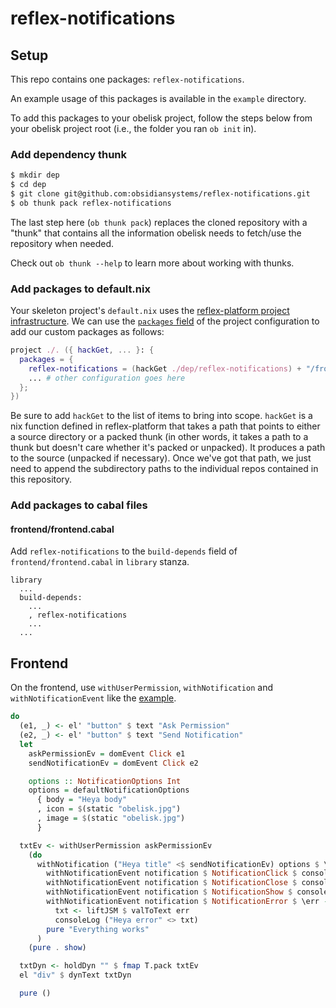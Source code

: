 # reflex-notifications

## Setup
This repo contains one packages: `reflex-notifications`.

An example usage of this packages is available in the `example` directory.

To add this packages to your obelisk project, follow the steps below from your obelisk project root (i.e., the folder you ran `ob init` in).

### Add dependency thunk
```bash
$ mkdir dep
$ cd dep
$ git clone git@github.com:obsidiansystems/reflex-notifications.git
$ ob thunk pack reflex-notifications
```

The last step here (`ob thunk pack`) replaces the cloned repository with a "thunk" that contains all the information obelisk needs to fetch/use the repository when needed.

Check out `ob thunk --help` to learn more about working with thunks.

### Add packages to default.nix

Your skeleton project's `default.nix` uses the [reflex-platform project infrastructure](https://github.com/reflex-frp/reflex-platform/blob/develop/project/default.nix). We can use the [`packages` field](https://github.com/reflex-frp/reflex-platform/blob/develop/project/default.nix#L53-L58) of the project configuration to add our custom packages as follows:

```nix
project ./. ({ hackGet, ... }: {
  packages = {
    reflex-notifications = (hackGet ./dep/reflex-notifications) + "/frontend";
    ... # other configuration goes here
  };
})
```

Be sure to add `hackGet` to the list of items to bring into scope. `hackGet` is a nix function defined in reflex-platform that takes a path that points to either a source directory or a packed thunk (in other words, it takes a path to a thunk but doesn't care whether it's packed or unpacked). It produces a path to the source (unpacked if necessary). Once we've got that path, we just need to append the subdirectory paths to the individual repos contained in this repository.

### Add packages to cabal files

#### frontend/frontend.cabal
Add `reflex-notifications` to the `build-depends` field of `frontend/frontend.cabal` in `library` stanza.
```cabal
library
  ...
  build-depends: 
    ...
    , reflex-notifications
    ...
  ...
```

## Frontend
On the frontend, use `withUserPermission`, `withNotification` and `withNotificationEvent` like the [example](https://github.com/obsidiansystems/reflex-notifications/blob/main/example/frontend/src/Frontend.hs#L51).
```haskell
do
  (e1, _) <- el' "button" $ text "Ask Permission"
  (e2, _) <- el' "button" $ text "Send Notification"
  let
    askPermissionEv = domEvent Click e1
    sendNotificationEv = domEvent Click e2

    options :: NotificationOptions Int
    options = defaultNotificationOptions
      { body = "Heya body"
      , icon = $(static "obelisk.jpg")
      , image = $(static "obelisk.jpg")
      }

  txtEv <- withUserPermission askPermissionEv
    (do
      withNotification ("Heya title" <$ sendNotificationEv) options $ \notification -> do
        withNotificationEvent notification $ NotificationClick $ consoleLog (s "Heya click")
        withNotificationEvent notification $ NotificationClose $ consoleLog (s "Heya close")
        withNotificationEvent notification $ NotificationShow $ consoleLog (s "Heya show")
        withNotificationEvent notification $ NotificationError $ \err -> do
          txt <- liftJSM $ valToText err
          consoleLog ("Heya error" <> txt)
        pure "Everything works"
      )
    (pure . show)

  txtDyn <- holdDyn "" $ fmap T.pack txtEv
  el "div" $ dynText txtDyn

  pure ()
```
